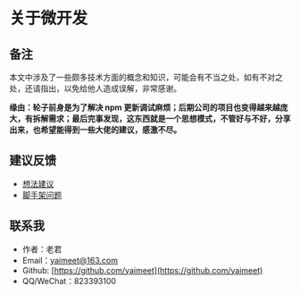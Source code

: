 # 关于微开发

## 备注

本文中涉及了一些颇多技术方面的概念和知识，可能会有不当之处，如有不对之处，还请指出，以免给他人造成误解，非常感谢。

**缘由：轮子前身是为了解决 npm 更新调试麻烦；后期公司的项目也变得越来越庞大，有拆解需求；最后完事发现，这东西就是一个思想模式，不管好与不好，分享出来，也希望能得到一些大佬的建议，感激不尽。**

## 建议反馈

- [想法建议](https://github.com/micro-development/micro-development-docs/issues)
- [脚手架问题](https://github.com/micro-development/micro-development-cli/issues)


## 联系我

- 作者：老君
- Email：yaimeet@163.com
- Github: [https://github.com/yaimeet](https://github.com/yaimeet)
- QQ/WeChat：823393100


